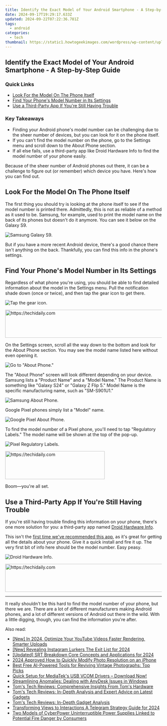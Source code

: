 ```yaml
---
title: Identify the Exact Model of Your Android Smartphone - A Step-by-Step Guide
date: 2024-09-17T19:29:17.633Z
updated: 2024-09-22T07:22:36.781Z
tags:
  - android
categories:
  - tech
thumbnail: https://static1.howtogeekimages.com/wordpress/wp-content/uploads/2023/09/samsung-galaxy-google-pixel.jpg
---
```


## Identify the Exact Model of Your Android Smartphone - A Step-by-Step Guide

### Quick Links

* [Look For the Model On The Phone Itself](https://unlock-android.techidaily.com/how-to-unlock-itel-s23plus-phone-without-pin-by-drfone-android/)
* [Find Your Phone's Model Number in Its Settings](https://extra-information.techidaily.com/updated-advanced-pip-setup-elevating-your-visual-presentations-on-macos/)
* [Use a Third-Party App If You're Still Having Trouble](https://youtube-stream.techidaily.com/from-plot-to-post-a-detailed-guide-to-writing-youtube-videos-for-2024/)

### Key Takeaways

* Finding your Android phone's model number can be challenging due to the sheer number of devices, but you can look for it on the phone itself.
* If you can't find the model number on the phone, go to the Settings menu and scroll down to the About Phone section.
* If all else fails, use a third-party app like Droid Hardware Info to find the model number of your phone easily.

 Because of the sheer number of Android phones out there, it can be a challenge to figure out (or remember) which device you have. Here's how you can find out.

##  Look For the Model On The Phone Itself

 The first thing you should try is looking at the phone itself to see if the model number is printed there. Admittedly, this is not as reliable of a method as it used to be. Samsung, for example, used to print the model name on the back of its phones but doesn't do it anymore. You can see it below on the Galaxy S9.

![Samsung Galaxy S9.](https://static1.howtogeekimages.com/wordpress/wp-content/uploads/2018/03/IMG_33351.jpg) 

 But if you have a more recent Android device, there's a good chance there isn't anything on the back. Thankfully, you can find this info in the phone's settings.

##  Find Your Phone's Model Number in Its Settings

 Regardless of what phone you're using, you should be able to find detailed information about the model in the Settings menu. Pull the notification shade down (once or twice), and then tap the gear icon to get there.

![Tap the gear icon.](https://static1.howtogeekimages.com/wordpress/wp-content/uploads/2023/10/screenshot_20231002-163944-1.png) 

<!-- affiliate ads begin -->
<a href="https://aligracehair.sjv.io/c/5597632/1880931/19272" target="_top" id="1880931">
  <img src="//a.impactradius-go.com/display-ad/19272-1880931" border="0" alt="https://techidaily.com" width="728" height="90"/>
</a>
<img height="0" width="0" src="https://aligracehair.sjv.io/i/5597632/1880931/19272" style="position:absolute;visibility:hidden;" border="0" />
<!-- affiliate ads end -->

 On the Settings screen, scroll all the way down to the bottom and look for the About Phone section. You may see the model name listed here without even opening it.

![Go to "About Phone."](https://static1.howtogeekimages.com/wordpress/wp-content/uploads/2023/10/screenshot_20231002-163953-1.png) 

 The "About Phone" screen will look different depending on your device. Samsung lists a "Product Name" and a "Model Name." The Product Name is something like "Galaxy S24" or "Galaxy Z Flip 5." Model Name is the specific manufacturing name, such as "SM-S901U1."

![Samsung About Phone.](https://static1.howtogeekimages.com/wordpress/wp-content/uploads/2023/10/screenshot_20231002_164013_settings-1.jpg) 

 Google Pixel phones simply list a "Model" name.

![Google Pixel About Phone.](https://static1.howtogeekimages.com/wordpress/wp-content/uploads/2023/10/screenshot_20231002-164034-1.png) 

 To find the model number of a Pixel phone, you'll need to tap "Regulatory Labels." The model name will be shown at the top of the pop-up.

![Pixel Regulatory Labels.](https://static1.howtogeekimages.com/wordpress/wp-content/uploads/2023/10/screenshot_20231002-164041-1.png) 

<!-- affiliate ads begin -->
<a href="https://aligracehair.sjv.io/c/5597632/2135401/19272" target="_top" id="2135401">
  <img src="//a.impactradius-go.com/display-ad/19272-2135401" border="0" alt="https://techidaily.com" width="320" height="90"/>
</a>
<img height="0" width="0" src="https://aligracehair.sjv.io/i/5597632/2135401/19272" style="position:absolute;visibility:hidden;" border="0" />
<!-- affiliate ads end -->

 Boom—you're all set.

##  Use a Third-Party App If You're Still Having Trouble

 If you're still having trouble finding this information on your phone, there's one more solution for you: a third-party app named [Droid Hardware Info](https://www.anrdoezrs.net/links/3607085/type/dlg/sid/UUhtgUeUpU215591/https://play.google.com/store/apps/details?id=com.inkwired.droidinfo).

 This isn't the [first time we've recommended this app](https://screen-sharing-recording.techidaily.com/new-2024-approved-end-live-recording-mode-immediately-in-qt-app/), as it's great for getting all the details about your phone. Give it a quick install and fire it up. The very first bit of info here should be the model number. Easy peasy.

![Droid Hardware Info.](https://static1.howtogeekimages.com/wordpress/wp-content/uploads/2023/10/screenshot_20231002-163936.png) 

<!-- affiliate ads begin -->
<a href="https://smilemakers.pxf.io/c/5597632/2123901/26106" target="_top" id="2123901">
  <img src="//a.impactradius-go.com/display-ad/26106-2123901" border="0" alt="https://techidaily.com" width="728" height="90"/>
</a>
<img height="0" width="0" src="https://smilemakers.pxf.io/i/5597632/2123901/26106" style="position:absolute;visibility:hidden;" border="0" />
<!-- affiliate ads end -->

---

 It really shouldn't be this hard to find the model number of your phone, but there we are. There are a lot of different manufacturers making Android phones, and a lot of different versions of Android out there in the wild. With a little digging, though, you can find the information you're after.

<ins class="adsbygoogle"
     style="display:block"
     data-ad-format="autorelaxed"
     data-ad-client="ca-pub-7571918770474297"
     data-ad-slot="1223367746"></ins>

<ins class="adsbygoogle"
     style="display:block"
     data-ad-client="ca-pub-7571918770474297"
     data-ad-slot="8358498916"
     data-ad-format="auto"
     data-full-width-responsive="true"></ins>

<span class="atpl-alsoreadstyle">Also read:</span>
<div><ul>
<li><a href="https://youtube-docs.techidaily.com/n-2024-optimize-your-youtube-videos-faster-rendering-smarter-uploads/"><u>[New] In 2024, Optimize Your YouTube Videos Faster Rendering, Smarter Uploads</u></a></li>
<li><a href="https://instagram-videos.techidaily.com/new-revealing-instagram-lurkers-the-exit-list-for-2024/"><u>[New] Revealing Instagram Lurkers The Exit List for 2024</u></a></li>
<li><a href="https://article-tips.techidaily.com/updated-srt-breakdown-core-concepts-and-applications-for-2024/"><u>[Updated] SRT Breakdown Core Concepts and Applications for 2024</u></a></li>
<li><a href="https://some-knowledge.techidaily.com/2024-approved-how-to-quickly-modify-photo-resolution-on-an-iphone/"><u>2024 Approved How to Quickly Modify Photo Resolution on an iPhone</u></a></li>
<li><a href="https://vp-tips.techidaily.com/best-free-ai-powered-tools-for-reviving-vintage-photographs-top-picks/"><u>Best Free AI-Powered Tools for Reviving Vintage Photographs: Top Picks</u></a></li>
<li><a href="https://hardware-updates.techidaily.com/quick-setup-for-mediateks-usb-vcom-drivers-download-now/"><u>Quick Setup for MediaTek's USB VCOM Drivers – Download Now!</u></a></li>
<li><a href="https://win11-tips.techidaily.com/streamlining-anomalies-dealing-with-anydesk-issues-in-windows/"><u>Streamlining Anomalies: Dealing with AnyDesk Issues in Windows</u></a></li>
<li><a href="https://hardware-reviews.techidaily.com/toms-tech-reviews-comprehensive-insights-from-toms-hardware/"><u>Tom's Tech Reviews: Comprehensive Insights From Tom's Hardware</u></a></li>
<li><a href="https://hardware-reviews.techidaily.com/toms-tech-reviews-in-depth-analysis-and-expert-advice-on-latest-gadgets/"><u>Tom's Tech Reviews: In-Depth Analysis and Expert Advice on Latest Gadgets</u></a></li>
<li><a href="https://hardware-reviews.techidaily.com/toms-tech-reviews-in-depth-gadget-analysis-t17239718750361/"><u>Tom's Tech Reviews: In-Depth Gadget Analysis</u></a></li>
<li><a href="https://some-approaches.techidaily.com/transforming-views-to-interactions-a-telegram-strategy-guide-for-2024/"><u>Transforming Views to Interactions A Telegram Strategy Guide for 2024</u></a></li>
<li><a href="https://hardware-reviews.techidaily.com/two-models-of-cyberpower-uninterruptible-power-supplies-linked-to-potential-fire-danger-by-consumers/"><u>Two Models of CyberPower Uninterruptible Power Supplies Linked to Potential Fire Danger by Consumers</u></a></li>
</ul></div>


